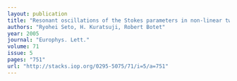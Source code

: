 ```yaml
---
layout: publication
title: "Resonant oscillations of the Stokes parameters in non-linear twisted birefringent media"
authors: "Ryohei Seto, H. Kuratsuji, Robert Botet"
year: 2005
journal: "Europhys. Lett."
volume: 71
issue: 5
pages: "751"
url: "http://stacks.iop.org/0295-5075/71/i=5/a=751"
---
```


